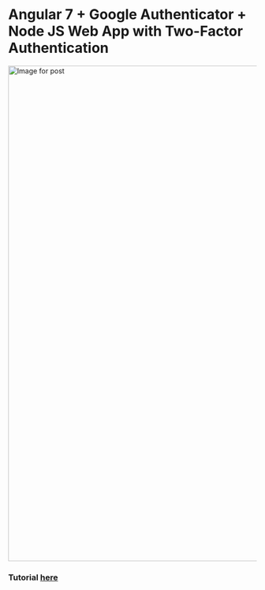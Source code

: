 <h1>Angular 7 + Google Authenticator + Node JS Web App with Two-Factor Authentication</h1>
<img alt="Image for post" class="qt qu ef er eg es t c" width="1005" height="" src="https://miro.medium.com/max/2520/1*AHKtmbBOKrvmY7FAgAlQIA.jpeg" srcset="https://miro.medium.com/max/497/1*AHKtmbBOKrvmY7FAgAlQIA.jpeg 276w, https://miro.medium.com/max/994/1*AHKtmbBOKrvmY7FAgAlQIA.jpeg 552w, https://miro.medium.com/max/1152/1*AHKtmbBOKrvmY7FAgAlQIA.jpeg 640w, https://miro.medium.com/max/1310/1*AHKtmbBOKrvmY7FAgAlQIA.jpeg 728w, https://miro.medium.com/max/1469/1*AHKtmbBOKrvmY7FAgAlQIA.jpeg 816w, https://miro.medium.com/max/1627/1*AHKtmbBOKrvmY7FAgAlQIA.jpeg 904w, https://miro.medium.com/max/1786/1*AHKtmbBOKrvmY7FAgAlQIA.jpeg 992w, https://miro.medium.com/max/1944/1*AHKtmbBOKrvmY7FAgAlQIA.jpeg 1080w, https://miro.medium.com/max/2430/1*AHKtmbBOKrvmY7FAgAlQIA.jpeg 1350w, https://miro.medium.com/max/2520/1*AHKtmbBOKrvmY7FAgAlQIA.jpeg 1400w" sizes="1400px">
<h3>Tutorial <a href="https://medium.com/@narendrakamath/create-an-angular-7-google-authenticator-node-js-web-app-with-two-factor-authentication-95e87af9356b" >here</a></h3>
